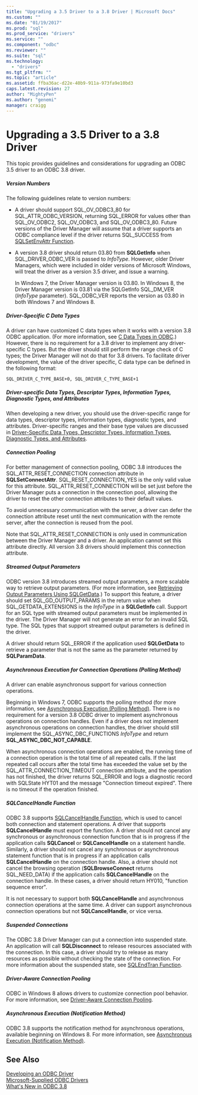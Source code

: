 ```yaml
---
title: "Upgrading a 3.5 Driver to a 3.8 Driver | Microsoft Docs"
ms.custom: ""
ms.date: "01/19/2017"
ms.prod: "sql"
ms.prod_service: "drivers"
ms.service: ""
ms.component: "odbc"
ms.reviewer: ""
ms.suite: "sql"
ms.technology: 
  - "drivers"
ms.tgt_pltfrm: ""
ms.topic: "article"
ms.assetid: ffba36ac-d22e-40b9-911a-973fa9e10bd3
caps.latest.revision: 27
author: "MightyPen"
ms.author: "genemi"
manager: craigg
---
```

# Upgrading a 3.5 Driver to a 3.8 Driver
This topic provides guidelines and considerations for upgrading an ODBC 3.5 driver to an ODBC 3.8 driver.  
  
##### Version Numbers  
 The following guidelines relate to version numbers:  
  
-   A driver should support SQL_OV_ODBC3_80 for SQL_ATTR_ODBC_VERSION, returning SQL_ERROR for values other than SQL_OV_ODBC2, SQL_OV_ODBC3, and SQL_OV_ODBC3_80. Future versions of the Driver Manager will assume that a driver supports an ODBC compliance level if the driver returns SQL_SUCCESS from [SQLSetEnvAttr Function](../../../odbc/reference/syntax/sqlsetenvattr-function.md).  
  
-   A version 3.8 driver should return 03.80 from **SQLGetInfo** when SQL_DRIVER_ODBC_VER is passed to *InfoType*. However, older Driver Managers, which were included in older versions of Microsoft Windows, will treat the driver as a version 3.5 driver, and issue a warning.  
  
     In Windows 7, the Driver Manager version is 03.80. In Windows 8, the Driver Manager version is 03.81 via the SQLGetInfo SQL_DM_VER (*InfoType* parameter). SQL_ODBC_VER reports the version as 03.80 in both Windows 7 and Windows 8.  
  
##### Driver-Specific C Data Types  
 A driver can have customized C data types when it works with a version 3.8 ODBC application. (For more information, see [C Data Types in ODBC](../../../odbc/reference/develop-app/c-data-types-in-odbc.md).) However, there is no requirement for a 3.8 driver to implement any driver-specific C types. But the driver should still perform the range check of C types; the Driver Manager will not do that for 3.8 drivers. To facilitate driver development, the value of the driver specific, C data type can be defined in the following format:  
  
```  
SQL_DRIVER_C_TYPE_BASE+0, SQL_DRIVER_C_TYPE_BASE+1  
```  
  
##### Driver-specific Data Types, Descriptor Types, Information Types, Diagnostic Types, and Attributes  
 When developing a new driver, you should use the driver-specific range for data types, descriptor types, information types, diagnostic types, and attributes. Driver-specific ranges and their base type values are discussed in [Driver-Specific Data Types, Descriptor Types, Information Types, Diagnostic Types, and Attributes](../../../odbc/reference/develop-app/driver-specific-data-types-descriptor-information-diagnostic.md).  
  
##### Connection Pooling  
 For better management of connection pooling, ODBC 3.8 introduces the SQL_ATTR_RESET_CONNECTION connection attribute in **SQLSetConnectAttr**. SQL_RESET_CONNECTION_YES is the only valid value for this attribute. SQL_ATTR_RESET_CONNECTION will be set just before the Driver Manager puts a connection in the connection pool, allowing the driver to reset the other connection attributes to their default values.  
  
 To avoid unnecessary communication with the server, a driver can defer the connection attribute reset until the next communication with the remote server, after the connection is reused from the pool.  
  
 Note that SQL_ATTR_RESET_CONNECTION is only used in communication between the Driver Manager and a driver. An application cannot set this attribute directly. All version 3.8 drivers should implement this connection attribute.  
  
##### Streamed Output Parameters  
 ODBC version 3.8 introduces streamed output parameters, a more scalable way to retrieve output parameters. (For more information, see [Retrieving Output Parameters Using SQLGetData](../../../odbc/reference/develop-app/retrieving-output-parameters-using-sqlgetdata.md).) To support this feature, a driver should set SQL_GD_OUTPUT_PARAMS in the return value when SQL_GETDATA_EXTENSIONS is the *InfoType* in a **SQLGetInfo** call. Support for an SQL type with streamed output parameters must be implemented in the driver. The Driver Manager will not generate an error for an invalid SQL type. The SQL types that support streamed output parameters is defined in the driver.  
  
 A driver should return SQL_ERROR if the application used **SQLGetData** to retrieve a parameter that is not the same as the parameter returned by **SQLParamData**.  
  
##### Asynchronous Execution for Connection Operations (Polling Method)  
 A driver can enable asynchronous support for various connection operations.  
  
 Beginning in Windows 7, ODBC supports the polling method (for more information, see [Asynchronous Execution (Polling Method)](../../../odbc/reference/develop-app/asynchronous-execution-polling-method.md). There is no requirement for a version 3.8 ODBC driver to implement asynchronous operations on connection handles. Even if a driver does not implement asynchronous operations on connection handles, the driver should still implement the SQL_ASYNC_DBC_FUNCTIONS *InfoType* and return **SQL_ASYNC_DBC_NOT_CAPABLE**.  
  
 When asynchronous connection operations are enabled, the running time of a connection operation is the total time of all repeated calls. If the last repeated call occurs after the total time has exceeded the value set by the SQL_ATTR_CONNECTION_TIMEOUT connection attribute, and the operation has not finished, the driver returns SQL_ERROR and logs a diagnostic record with SQLState HYT01 and the message "Connection timeout expired". There is no timeout if the operation finished.  
  
##### SQLCancelHandle Function  
 ODBC 3.8 supports [SQLCancelHandle Function](../../../odbc/reference/syntax/sqlcancelhandle-function.md), which is used to cancel both connection and statement operations. A driver that supports **SQLCancelHandle** must export the function. A driver should not cancel any synchronous or asynchronous connection function that is in progress if the application calls **SQLCancel** or **SQLCancelHandle** on a statement handle. Similarly, a driver should not cancel any synchronous or asynchronous statement function that is in progress if an application calls **SQLCancelHandle** on the connection handle. Also, a driver should not cancel the browsing operation (**SQLBrowseConnect** returns SQL_NEED_DATA) if the application calls **SQLCancelHandle** on the connection handle. In these cases, a driver should return HY010, "function sequence error".  
  
 It is not necessary to support both **SQLCancelHandle** and asynchronous connection operations at the same time. A driver can support asynchronous connection operations but not **SQLCancelHandle**, or vice versa.  
  
##### Suspended Connections  
 The ODBC 3.8 Driver Manager can put a connection into suspended state. An application will call **SQLDisconnect** to release resources associated with the connection. In this case, a driver should try to release as many resources as possible without checking the state of the connection. For more information about the suspended state, see [SQLEndTran Function](../../../odbc/reference/syntax/sqlendtran-function.md).  
  
##### Driver-Aware Connection Pooling  
 ODBC in Windows 8 allows drivers to customize connection pool behavior. For more information, see [Driver-Aware Connection Pooling](../../../odbc/reference/develop-app/driver-aware-connection-pooling.md).  
  
##### Asynchronous Execution (Notification Method)  
 ODBC 3.8 supports the notification method for asynchronous operations, available beginning on Windows 8. For more information, see [Asynchronous Execution (Notification Method)](../../../odbc/reference/develop-app/asynchronous-execution-notification-method.md).  
  
## See Also  
 [Developing an ODBC Driver](../../../odbc/reference/develop-driver/developing-an-odbc-driver.md)   
 [Microsoft-Supplied ODBC Drivers](../../../odbc/microsoft/microsoft-supplied-odbc-drivers.md)   
 [What's New in ODBC 3.8](../../../odbc/reference/what-s-new-in-odbc-3-8.md)
